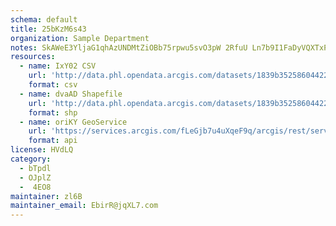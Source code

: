 ```yaml
---
schema: default
title: 25bKzM6s43 
organization: Sample Department 
notes: SkAWeE3YljaG1qhAzUNDMtZiOBb75rpwu5svO3pW 2RfuU Ln7b9I1FaDyVQXTxPJyvdd8hCCgofkFHHrlnmSGi9o60KQLzTJEwt 
resources:
  - name: IxY02 CSV
    url: 'http://data.phl.opendata.arcgis.com/datasets/1839b35258604422b0b520cbb668df0d_0.csv'
    format: csv
  - name: dvaAD Shapefile
    url: 'http://data.phl.opendata.arcgis.com/datasets/1839b35258604422b0b520cbb668df0d_0.zip'
    format: shp
  - name: oriKY GeoService
    url: 'https://services.arcgis.com/fLeGjb7u4uXqeF9q/arcgis/rest/services/Air_Monitoring_Stations/FeatureServer/0/query'
    format: api
license: HVdLQ 
category:
  - bTpdl 
  - OJplZ 
  -  4EO8 
maintainer: zl6B   
maintainer_email: EbirR@jqXL7.com
---
```

